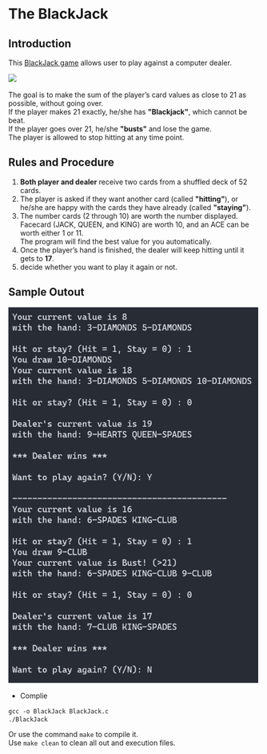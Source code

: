 # The BlackJack
## Introduction
This <a href = "https://en.wikipedia.org/wiki/Blackjack">BlackJack game</a> allows user to play against a computer dealer.  

<img src="https://upload.wikimedia.org/wikipedia/commons/e/e4/BlackJack6.jpg" width="250">

The goal is to make the sum of the player’s card values as close to 21 as possible, without going over.  
If the player makes 21 exactly, he/she has **"Blackjack"**, which cannot be beat.  
If the player goes over 21, he/she **"busts"** and lose the game.  
The player is allowed to stop hitting at any time point.  

## Rules and Procedure
1. **Both player and dealer** receive two cards from a shuffled deck of 52 cards.
2. The player is asked if they want another card (called **"hitting"**), or he/she are happy with the cards they have already (called **"staying"**).  
3. The number cards (2 through 10) are worth the number displayed.  
Facecard (JACK, QUEEN, and KING) are worth 10, and an ACE can be worth either 1 or 11.  
The program will find the best value for you automatically.
4. Once the player’s hand is finished, the dealer will keep hitting until it gets to **17**.  
5. decide whether you want to play it again or not.  

## Sample Outout
<img src="https://raw.githubusercontent.com/YangYeh-PD/The_BlackJack/master/Output_Sample.jpg" width="500" height="750" />  

- Complie  
```
gcc -o BlackJack BlackJack.c
./BlackJack 
```    
Or use the command `make` to compile it.  
Use `make clean` to clean all out and execution files.  